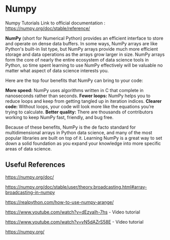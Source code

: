 # Numpy
 Numpy Tutorials
 Link to official documentation : https://numpy.org/doc/stable/reference/
 
   **NumPy** (short for Numerical Python) provides an efficient interface to store and operate on dense data buffers. In some ways, NumPy arrays are like Python's built-in list type, but NumPy arrays provide much more efficient storage and data operations as the arrays grow larger in size. 
   NumPy arrays form the core of nearly the entire ecosystem of data science tools in Python, so time spent learning to use NumPy effectively will be valuable no matter what aspect of data science interests you.
   
   Here are the top four benefits that NumPy can bring to your code:

**More speed:** NumPy uses algorithms written in C that complete in nanoseconds rather than seconds.
**Fewer loops:** NumPy helps you to reduce loops and keep from getting tangled up in iteration indices.
**Clearer code:** Without loops, your code will look more like the equations you’re trying to calculate.
**Better quality:** There are thousands of contributors working to keep NumPy fast, friendly, and bug free.

Because of these benefits, NumPy is the de facto standard for multidimensional arrays in Python data science, and many of the most popular libraries are built on top of it. Learning NumPy is a great way to set down a solid foundation as you expand your knowledge into more specific areas of data science.



## Useful References

https://numpy.org/doc/

https://numpy.org/doc/stable/user/theory.broadcasting.html#array-broadcasting-in-numpy

https://realpython.com/how-to-use-numpy-arange/

https://www.youtube.com/watch?v=dEzyaIh-7hs - Video tutorial

https://www.youtube.com/watch?v=vN5dAZrS58E - Video tutorial

https://numpy.org/

